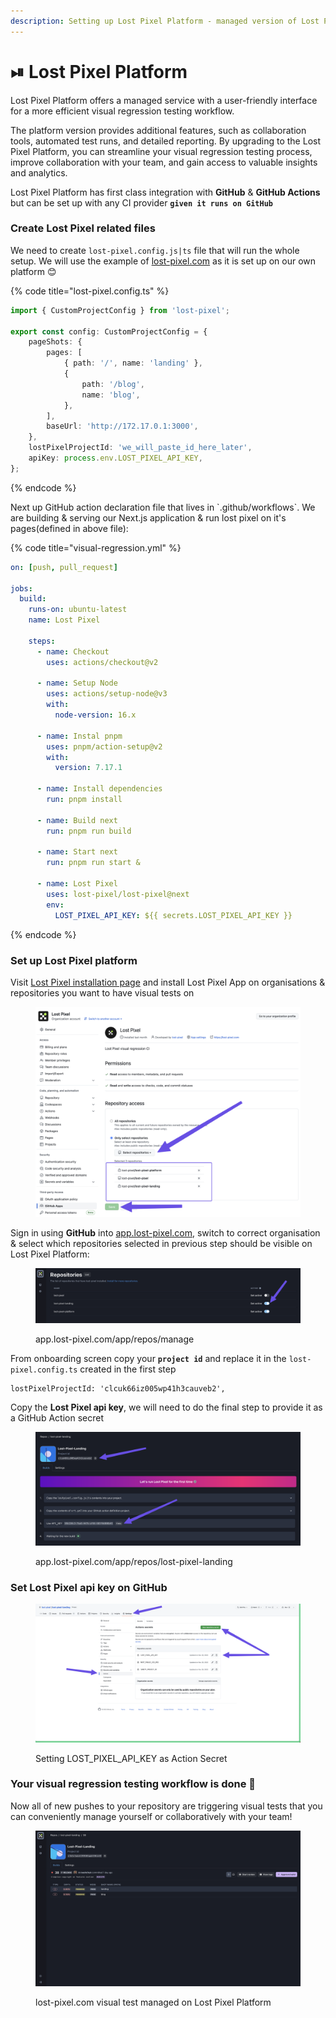 ```yaml
---
description: Setting up Lost Pixel Platform - managed version of Lost Pixel
---
```


# ⏯ Lost Pixel Platform

Lost Pixel Platform offers a managed service with a user-friendly interface for a more efficient visual regression testing workflow.

The platform version provides additional features, such as collaboration tools, automated test runs, and detailed reporting. By upgrading to the Lost Pixel Platform, you can streamline your visual regression testing process, improve collaboration with your team, and gain access to valuable insights and analytics.

Lost Pixel Platform has first class integration with **GitHub** & **GitHub Actions** but can be set up with any CI provider **`given it runs on GitHub`**

### Create Lost Pixel related files

We need to create `lost-pixel.config.js|ts` file that will run the whole setup. We will use the example of [lost-pixel.com](https://www.lost-pixel.com) as it is set up on our own platform 😊

{% code title="lost-pixel.config.ts" %}
```typescript
import { CustomProjectConfig } from 'lost-pixel';

export const config: CustomProjectConfig = {
	pageShots: {
		pages: [
			{ path: '/', name: 'landing' },
			{
				path: '/blog',
				name: 'blog',
			},
		],
		baseUrl: 'http://172.17.0.1:3000',
	},
	lostPixelProjectId: 'we_will_paste_id_here_later',
	apiKey: process.env.LOST_PIXEL_API_KEY,
};
```
{% endcode %}

Next up GitHub action declaration file that lives in \`.github/workflows\`. We are building & serving our Next.js application & run lost pixel on it's pages(defined in above file):

{% code title="visual-regression.yml" %}
```yaml
on: [push, pull_request]

jobs:
  build:
    runs-on: ubuntu-latest
    name: Lost Pixel

    steps:
      - name: Checkout
        uses: actions/checkout@v2

      - name: Setup Node
        uses: actions/setup-node@v3
        with:
          node-version: 16.x

      - name: Instal pnpm
        uses: pnpm/action-setup@v2
        with:
          version: 7.17.1

      - name: Install dependencies
        run: pnpm install

      - name: Build next
        run: pnpm run build

      - name: Start next
        run: pnpm run start &

      - name: Lost Pixel
        uses: lost-pixel/lost-pixel@next
        env:
          LOST_PIXEL_API_KEY: ${{ secrets.LOST_PIXEL_API_KEY }}
```
{% endcode %}

### Set up Lost Pixel platform

Visit [Lost Pixel installation page](https://github.com/apps/lost-pixel/installations/new) and install Lost Pixel App on organisations & repositories you want to have visual tests on

<figure><img src="../.gitbook/assets/SCR-20230114-p4f (2).png" alt=""><figcaption></figcaption></figure>

Sign in using **GitHub** into [app.lost-pixel.com](https://app.lost-pixel.com), switch to correct organisation & select which repositories selected in previous step should be visible on Lost Pixel Platform:

<figure><img src="../.gitbook/assets/SCR-20230114-pbf.png" alt=""><figcaption><p>app.lost-pixel.com/app/repos/manage</p></figcaption></figure>

From onboarding screen copy your **`project id`** and replace it in the `lost-pixel.config.ts` created in the first step

```
lostPixelProjectId: 'clcuk66iz005wp41h3cauveb2',
```

Copy the **Lost Pixel api key**, we will need to do the final step to provide it as a GitHub Action secret&#x20;

<figure><img src="../.gitbook/assets/SCR-20230114-phf.png" alt=""><figcaption><p>app.lost-pixel.com/app/repos/lost-pixel-landing </p></figcaption></figure>

### Set Lost Pixel api key on GitHub

<figure><img src="../.gitbook/assets/SCR-20230114-oyx.png" alt=""><figcaption><p>Setting LOST_PIXEL_API_KEY as Action Secret</p></figcaption></figure>

### Your visual regression testing workflow is done 🎊

Now all of new pushes to your repository are triggering visual tests that you can conveniently manage yourself or collaboratively with your team!

<figure><img src="../.gitbook/assets/image (2).png" alt=""><figcaption><p>lost-pixel.com visual test managed on Lost Pixel Platform</p></figcaption></figure>
